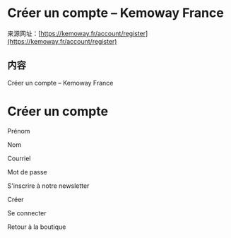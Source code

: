 # Créer un compte – Kemoway France

来源网址：[https://kemoway.fr/account/register](https://kemoway.fr/account/register)

## 内容

<link rel="stylesheet" href="/kmy/assets/css/markdown.css">

Créer un compte – Kemoway France

# Créer un compte

Prénom

Nom

Courriel

Mot de passe

S'inscrire à notre newsletter

Créer

Se connecter

Retour à la boutique
